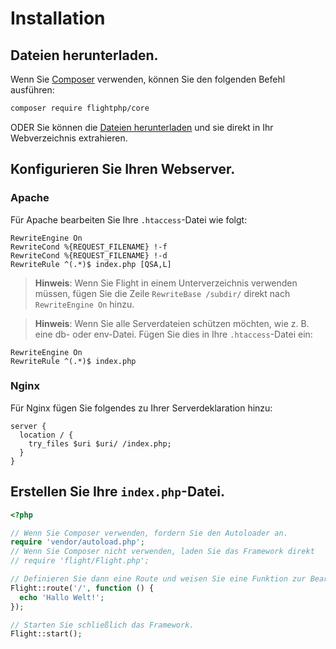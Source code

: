 # Installation

## Dateien herunterladen.

Wenn Sie [Composer](https://getcomposer.org) verwenden, können Sie den folgenden Befehl ausführen:

```bash
composer require flightphp/core
```

ODER Sie können die [Dateien herunterladen](https://github.com/flightphp/core/archive/master.zip) und sie direkt in Ihr Webverzeichnis extrahieren.

## Konfigurieren Sie Ihren Webserver.

### Apache
Für Apache bearbeiten Sie Ihre `.htaccess`-Datei wie folgt:

```apacheconf
RewriteEngine On
RewriteCond %{REQUEST_FILENAME} !-f
RewriteCond %{REQUEST_FILENAME} !-d
RewriteRule ^(.*)$ index.php [QSA,L]
```

> **Hinweis**: Wenn Sie Flight in einem Unterverzeichnis verwenden müssen, fügen Sie die Zeile `RewriteBase /subdir/` direkt nach `RewriteEngine On` hinzu.

> **Hinweis**: Wenn Sie alle Serverdateien schützen möchten, wie z. B. eine db- oder env-Datei.
> Fügen Sie dies in Ihre `.htaccess`-Datei ein:

```apacheconf
RewriteEngine On
RewriteRule ^(.*)$ index.php
```

### Nginx
Für Nginx fügen Sie folgendes zu Ihrer Serverdeklaration hinzu:

```nginx
server {
  location / {
    try_files $uri $uri/ /index.php;
  }
}
```

## Erstellen Sie Ihre `index.php`-Datei.

```php
<?php

// Wenn Sie Composer verwenden, fordern Sie den Autoloader an.
require 'vendor/autoload.php';
// Wenn Sie Composer nicht verwenden, laden Sie das Framework direkt
// require 'flight/Flight.php';

// Definieren Sie dann eine Route und weisen Sie eine Funktion zur Bearbeitung der Anfrage zu.
Flight::route('/', function () {
  echo 'Hallo Welt!';
});

// Starten Sie schließlich das Framework.
Flight::start();
```
